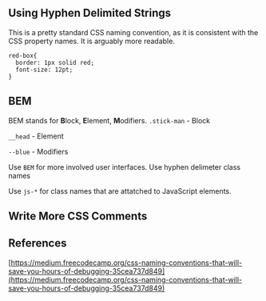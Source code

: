 ## Using Hyphen Delimited Strings
This is a pretty standard CSS naming convention, as it is consistent with the CSS property names. It is arguably more readable.

```
red-box{
  border: 1px solid red;
  font-size: 12pt;
}
```

## BEM

BEM stands for **B**lock, **E**lement, **M**odifiers.
`.stick-man` - Block 

`__head` - Element

`--blue` - Modifiers

Use `BEM` for more involved user interfaces. Use hyphen delimeter class names

Use `js-*` for class names that are attatched to JavaScript elements.

## Write More CSS Comments


## References
[https://medium.freecodecamp.org/css-naming-conventions-that-will-save-you-hours-of-debugging-35cea737d849](https://medium.freecodecamp.org/css-naming-conventions-that-will-save-you-hours-of-debugging-35cea737d849)
